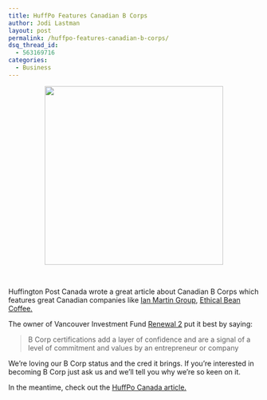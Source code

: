 ```yaml
---
title: HuffPo Features Canadian B Corps
author: Jodi Lastman
layout: post
permalink: /huffpo-features-canadian-b-corps/
dsq_thread_id:
  - 563169716
categories:
  - Business
---
```

<p style="text-align: center;">
  <a href="http://hypenotic.com/meaning-fulmarketing/8370/huffpo-features-canadian-b-corps/attachment/screen-shot-2012-02-03-at-11-32-56-am" rel="attachment wp-att-8371"><img class="aligncenter  wp-image-8371" title="Screen shot 2012-02-03 at 11.32.56 AM" src="http://hypenotic.com/wordpress/wp-content/uploads/2012/02/Screen-shot-2012-02-03-at-11.32.56-AM.png" alt="" width="358" height="358" /></a>
</p>

&nbsp;

Huffington Post Canada wrote a great article about Canadian B Corps which features great Canadian companies like [Ian Martin Group][1], [Ethical Bean Coffee.][2]

The owner of Vancouver Investment Fund [Renewal 2][3] put it best by saying:

> B Corp certifications add a layer of confidence and are a signal of a level of commitment and values by an entrepreneur or company

<p style="text-align: left;">
  We&#8217;re loving our B Corp status and the cred it brings. If you&#8217;re interested in becoming B Corp just ask us and we&#8217;ll tell you why we&#8217;re so keen on it.
</p>

<p style="text-align: left;">
  In the meantime, check out the <a href="http://www.huffingtonpost.ca/2012/02/02/canada-b-corps-benefit-corporations_n_1251383.html?ref=canada-business#s659225&title=Ethical_Bean_Coffee">HuffPo Canada article.</a>
</p>

 [1]: http://ianmartin.com/
 [2]: http://www.ethicalbean.com/
 [3]: http://renewal2.ca/